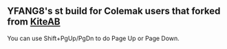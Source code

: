 ## YFANG8's st build for Colemak users that forked from [KiteAB](https://github.com/KiteAB)

You can use Shift+PgUp/PgDn to do Page Up or Page Down.
